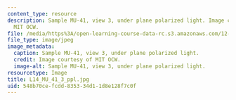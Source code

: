 ```yaml
---
content_type: resource
description: Sample MU-41, view 3, under plane polarized light. Image courtesy of
  MIT OCW.
file: /media/https%3A/open-learning-course-data-rc.s3.amazonaws.com/12-109-petrology-fall-2005/548b70cefcdd835334d11d8e128f7c0f_L14_MU_41_3_ppl.jpg
file_type: image/jpeg
image_metadata:
  caption: Sample MU-41, view 3, under plane polarized light.
  credit: Image courtesy of MIT OCW.
  image-alt: Sample MU-41, view 3, under plane polarized light.
resourcetype: Image
title: L14_MU_41_3_ppl.jpg
uid: 548b70ce-fcdd-8353-34d1-1d8e128f7c0f
---
```

